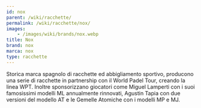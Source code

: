 ```yaml
---
id: nox
parent: /wiki/racchette/
permalink: /wiki/racchette/nox/
images:
    - /images/wiki/brands/nox.webp
title: Nox
brand: nox
marca: nox
type: racchette
---
```

Storica marca spagnolo di racchette ed abbigliamento sportivo, producono una serie di racchette in partnership con il World Padel Tour, creando la linea WPT. Inoltre sponsorizzano giocatori come Miguel Lamperti con i suoi famosissimi modelli ML annualmente rinnovati, Agustin Tapia con due versioni del modello AT e le Gemelle Atomiche con i modelli MP e MJ.